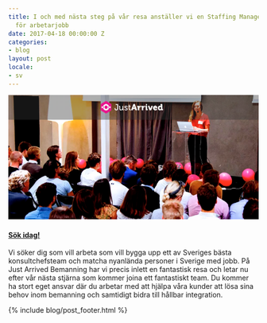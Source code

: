 ```yaml
---
title: I och med nästa steg på vår resa anställer vi en Staffing Manager med ansvar
  för arbetarjobb
date: 2017-04-18 00:00:00 Z
categories:
- blog
layout: post
locale:
- sv
---
```


![Staffing Manager](/assets/images/blog/staff.png)

#### [Sök idag!](https://careers.justarrived.se/jobs/32414)


Vi söker dig som vill arbeta som vill bygga upp ett av Sveriges bästa konsultchefsteam och matcha nyanlända personer i Sverige med jobb. På Just Arrived Bemanning har vi precis inlett en fantastisk resa och letar nu efter vår nästa stjärna som kommer joina ett fantastiskt team. Du kommer ha stort eget ansvar där du arbetar med att hjälpa våra kunder att lösa sina behov inom bemanning och samtidigt bidra till hållbar integration.



{% include blog/post_footer.html %}
